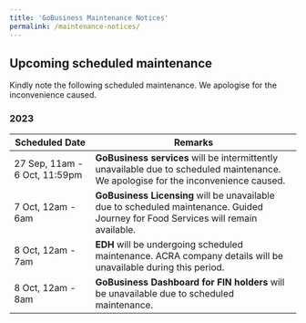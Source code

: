 ```yaml
---
title: 'GoBusiness Maintenance Notices'
permalink: /maintenance-notices/
---
```


## Upcoming scheduled maintenance

Kindly note the following scheduled maintenance. We apologise for the inconvenience caused.

### 2023 

| **Scheduled Date** | **Remarks** | 
|  -----------   |------------------| 
| 27 Sep, 11am - 6 Oct, 11:59pm | **GoBusiness services** will be intermittently unavailable due to scheduled maintenance. We apologise for the inconvenience caused. | 
| 7 Oct, 12am - 6am | **GoBusiness Licensing** will be unavailable due to scheduled maintenance. Guided Journey for Food Services will remain available. | 
| 8 Oct, 12am - 7am | **EDH** will be undergoing scheduled maintenance. ACRA company details will be unavailable during this period. |
| 8 Oct, 12am - 8am |  **GoBusiness Dashboard for FIN holders** will be unavailable due to scheduled maintenance. | 


<script src="/jquery/jquery.min.js"></script>
<script src="/jquery/resize-tables.js"></script>
